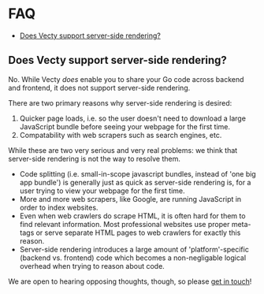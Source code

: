 # FAQ

- [Does Vecty support server-side rendering?](#does-vecty-support-server-side-rendering)

## Does Vecty support server-side rendering?

No. While Vecty _does_ enable you to share your Go code across backend and frontend, it does not support server-side rendering.

There are two primary reasons why server-side rendering is desired:

1. Quicker page loads, i.e. so the user doesn't need to download a large JavaScript bundle before seeing your webpage for the first time.
2. Compatability with web scrapers such as search engines, etc.

While these are two very serious and very real problems: we think that server-side rendering is not the way to resolve them.

- Code splitting (i.e. small-in-scope javascript bundles, instead of 'one big app bundle') is generally just as quick as server-side rendering is, for a user trying to view your webpage for the first time.
- More and more web scrapers, like Google, are running JavaScript in order to index websites.
- Even when web crawlers do scrape HTML, it is often hard for them to find relevant information. Most professional websites use proper meta-tags or serve separate HTML pages to web crawlers for exactly this reason.
- Server-side rendering introduces a large amount of 'platform'-specific (backend vs. frontend) code which becomes a non-negligable logical overhead when trying to reason about code.

We are open to hearing opposing thoughts, though, so please [get in touch](index.md#get-in-touch)!

